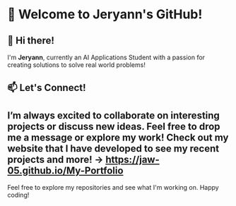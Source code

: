 # 🎉 Welcome to Jeryann's GitHub!

## 👋 Hi there!
I'm **Jeryann**, currently an AI Applications Student with a passion for creating solutions to solve real world problems!

## 📫 Let's Connect!
I’m always excited to collaborate on interesting projects or discuss new ideas. Feel free to drop me a message or explore my work!
Check out my website that I have developed to see my recent projects and more! -> https://jaw-05.github.io/My-Portfolio
---

Feel free to explore my repositories and see what I'm working on. Happy coding!

